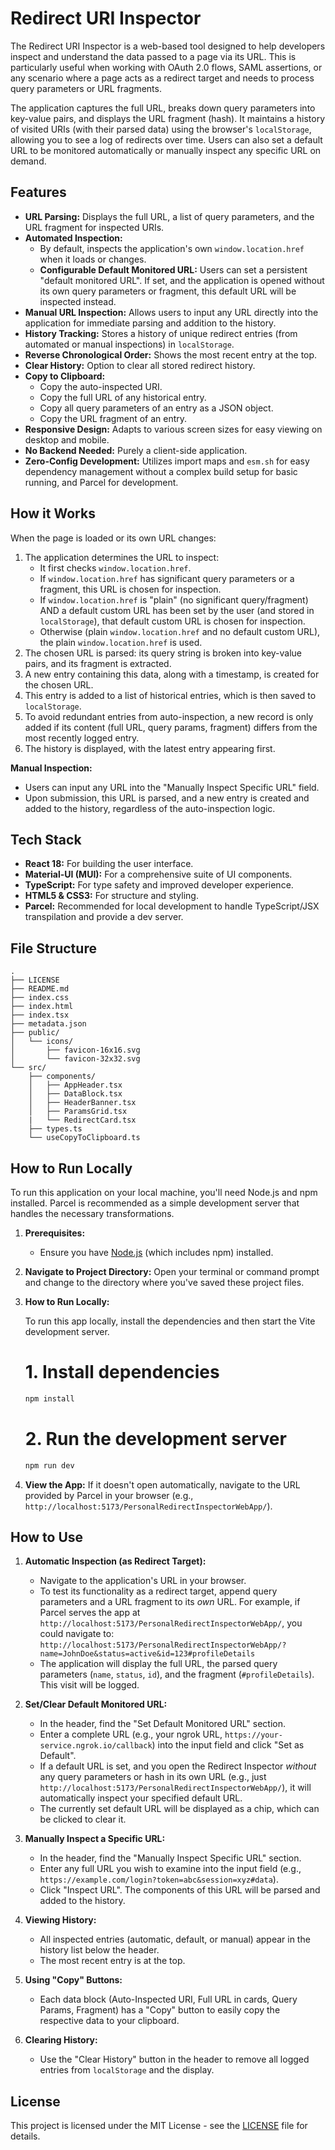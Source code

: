 
# Redirect URI Inspector

The Redirect URI Inspector is a web-based tool designed to help developers inspect and understand the data passed to a page via its URL. This is particularly useful when working with OAuth 2.0 flows, SAML assertions, or any scenario where a page acts as a redirect target and needs to process query parameters or URL fragments.

The application captures the full URL, breaks down query parameters into key-value pairs, and displays the URL fragment (hash). It maintains a history of visited URIs (with their parsed data) using the browser's `localStorage`, allowing you to see a log of redirects over time. Users can also set a default URL to be monitored automatically or manually inspect any specific URL on demand.

## Features

*   **URL Parsing:** Displays the full URL, a list of query parameters, and the URL fragment for inspected URIs.
*   **Automated Inspection:**
    *   By default, inspects the application's own `window.location.href` when it loads or changes.
    *   **Configurable Default Monitored URL:** Users can set a persistent "default monitored URL". If set, and the application is opened without its own query parameters or fragment, this default URL will be inspected instead.
*   **Manual URL Inspection:** Allows users to input any URL directly into the application for immediate parsing and addition to the history.
*   **History Tracking:** Stores a history of unique redirect entries (from automated or manual inspections) in `localStorage`.
*   **Reverse Chronological Order:** Shows the most recent entry at the top.
*   **Clear History:** Option to clear all stored redirect history.
*   **Copy to Clipboard:**
    *   Copy the auto-inspected URI.
    *   Copy the full URL of any historical entry.
    *   Copy all query parameters of an entry as a JSON object.
    *   Copy the URL fragment of an entry.
*   **Responsive Design:** Adapts to various screen sizes for easy viewing on desktop and mobile.
*   **No Backend Needed:** Purely a client-side application.
*   **Zero-Config Development:** Utilizes import maps and `esm.sh` for easy dependency management without a complex build setup for basic running, and Parcel for development.

## How it Works

When the page is loaded or its own URL changes:
1.  The application determines the URL to inspect:
    *   It first checks `window.location.href`.
    *   If `window.location.href` has significant query parameters or a fragment, this URL is chosen for inspection.
    *   If `window.location.href` is "plain" (no significant query/fragment) AND a default custom URL has been set by the user (and stored in `localStorage`), that default custom URL is chosen for inspection.
    *   Otherwise (plain `window.location.href` and no default custom URL), the plain `window.location.href` is used.
2.  The chosen URL is parsed: its query string is broken into key-value pairs, and its fragment is extracted.
3.  A new entry containing this data, along with a timestamp, is created for the chosen URL.
4.  This entry is added to a list of historical entries, which is then saved to `localStorage`.
5.  To avoid redundant entries from auto-inspection, a new record is only added if its content (full URL, query params, fragment) differs from the most recently logged entry.
6.  The history is displayed, with the latest entry appearing first.

**Manual Inspection:**
*   Users can input any URL into the "Manually Inspect Specific URL" field.
*   Upon submission, this URL is parsed, and a new entry is created and added to the history, regardless of the auto-inspection logic.

## Tech Stack

*   **React 18:** For building the user interface.
*   **Material-UI (MUI):** For a comprehensive suite of UI components.
*   **TypeScript:** For type safety and improved developer experience.
*   **HTML5 & CSS3:** For structure and styling.
*   **Parcel:** Recommended for local development to handle TypeScript/JSX transpilation and provide a dev server.

## File Structure

```
.
├── LICENSE
├── README.md
├── index.css
├── index.html
├── index.tsx
├── metadata.json
├── public/
│   └── icons/
│       ├── favicon-16x16.svg
│       └── favicon-32x32.svg
└── src/
    ├── components/
    │   ├── AppHeader.tsx
    │   ├── DataBlock.tsx
    │   ├── HeaderBanner.tsx
    │   ├── ParamsGrid.tsx
    |   └── RedirectCard.tsx
    ├── types.ts
    └── useCopyToClipboard.ts
```

## How to Run Locally

To run this application on your local machine, you'll need Node.js and npm installed. Parcel is recommended as a simple development server that handles the necessary transformations.

1.  **Prerequisites:**
    *   Ensure you have [Node.js](https://nodejs.org/) (which includes npm) installed.

2.  **Navigate to Project Directory:**
    Open your terminal or command prompt and change to the directory where you've saved these project files.

3.  **How to Run Locally:**

    To run this app locally, install the dependencies and then start the Vite development server.
    # 1. Install dependencies
    ```bash
    npm install
    ```

    # 2. Run the development server
    ```bash
    npm run dev
    ```
4.  **View the App:**
    If it doesn't open automatically, navigate to the URL provided by Parcel in your browser (e.g., `http://localhost:5173/PersonalRedirectInspectorWebApp/`).

## How to Use

1.  **Automatic Inspection (as Redirect Target):**
    *   Navigate to the application's URL in your browser.
    *   To test its functionality as a redirect target, append query parameters and a URL fragment to its *own* URL. For example, if Parcel serves the app at `http://localhost:5173/PersonalRedirectInspectorWebApp/`, you could navigate to:
        `http://localhost:5173/PersonalRedirectInspectorWebApp/?name=JohnDoe&status=active&id=123#profileDetails`
    *   The application will display the full URL, the parsed query parameters (`name`, `status`, `id`), and the fragment (`#profileDetails`). This visit will be logged.

2.  **Set/Clear Default Monitored URL:**
    *   In the header, find the "Set Default Monitored URL" section.
    *   Enter a complete URL (e.g., your ngrok URL, `https://your-service.ngrok.io/callback`) into the input field and click "Set as Default".
    *   If a default URL is set, and you open the Redirect Inspector *without* any query parameters or hash in its own URL (e.g., just `http://localhost:5173/PersonalRedirectInspectorWebApp/`), it will automatically inspect your specified default URL.
    *   The currently set default URL will be displayed as a chip, which can be clicked to clear it.

3.  **Manually Inspect a Specific URL:**
    *   In the header, find the "Manually Inspect Specific URL" section.
    *   Enter any full URL you wish to examine into the input field (e.g., `https://example.com/login?token=abc&session=xyz#data`).
    *   Click "Inspect URL". The components of this URL will be parsed and added to the history.

4.  **Viewing History:**
    *   All inspected entries (automatic, default, or manual) appear in the history list below the header.
    *   The most recent entry is at the top.

5.  **Using "Copy" Buttons:**
    *   Each data block (Auto-Inspected URI, Full URL in cards, Query Params, Fragment) has a "Copy" button to easily copy the respective data to your clipboard.

6.  **Clearing History:**
    *   Use the "Clear History" button in the header to remove all logged entries from `localStorage` and the display.

## License

This project is licensed under the MIT License - see the [LICENSE](LICENSE) file for details.
